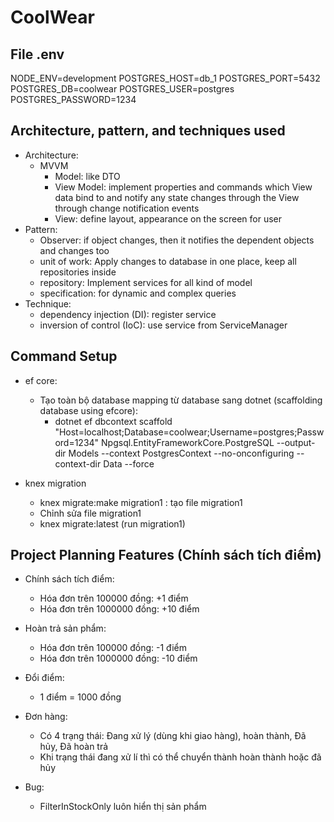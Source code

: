 # CoolWear

## File .env

NODE_ENV=development
POSTGRES_HOST=db_1
POSTGRES_PORT=5432
POSTGRES_DB=coolwear
POSTGRES_USER=postgres
POSTGRES_PASSWORD=1234

## Architecture, pattern, and techniques used

- Architecture:
  - MVVM
    - Model: like DTO
    - View Model: implement properties and commands which View data bind to and notify any state changes through the View through change notification events
    - View: define layout, appearance on the screen for user
- Pattern:
  - Observer: if object changes, then it notifies the dependent objects and changes too
  - unit of work: Apply changes to database in one place, keep all repositories inside
  - repository: Implement services for all kind of model
  - specification: for dynamic and complex queries
- Technique:
  - dependency injection (DI): register service
  - inversion of control (IoC): use service from ServiceManager

## Command Setup

- ef core:

  - Tạo toàn bộ database mapping từ database sang dotnet (scaffolding database using efcore):
    - dotnet ef dbcontext scaffold "Host=localhost;Database=coolwear;Username=postgres;Password=1234" Npgsql.EntityFrameworkCore.PostgreSQL --output-dir Models --context PostgresContext --no-onconfiguring --context-dir Data --force

- knex migration

  - knex migrate:make migration1 : tạo file migration1
  - Chỉnh sửa file migration1
  - knex migrate:latest (run migration1)

## Project Planning Features (Chính sách tích điểm)

- Chính sách tích điểm:

  - Hóa đơn trên 100000 đồng: +1 điểm
  - Hóa đơn trên 1000000 đồng: +10 điểm

- Hoàn trả sản phẩm:

  - Hóa đơn trên 100000 đồng: -1 điểm
  - Hóa đơn trên 1000000 đồng: -10 điểm

- Đổi điểm:

  - 1 điểm = 1000 đồng

- Đơn hàng:

  - Có 4 trạng thái: Đang xử lý (dùng khi giao hàng), hoàn thành, Đã hủy, Đã hoàn trả
  - Khi trạng thái đang xử lí thì có thể chuyển thành hoàn thành hoặc đã hủy

- Bug:

  - FilterInStockOnly luôn hiển thị sản phẩm
